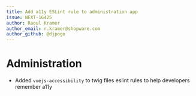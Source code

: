 ```yaml
---
title: Add a11y ESLint rule to administration app
issue: NEXT-16425
author: Raoul Kramer
author_email: r.kramer@shopware.com 
author_github: @djpogo
---
```

# Administration
* Added `vuejs-accessibility` to twig files eslint rules to help developers remember a11y
